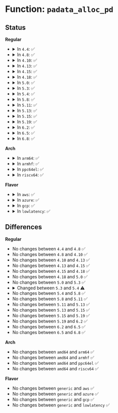 # Function: <code>padata_alloc_pd</code>

## Status
<b>Regular</b>
<ul>
<li>
<details>
<summary>In <code>4.4</code>: ✅</summary>

```c
struct parallel_data *padata_alloc_pd(struct padata_instance *pinst, const struct cpumask *pcpumask, const struct cpumask *cbcpumask);
```

**Collision:** Unique Static

**Inline:** No

**Transformation:** False

**Instances:**

```
In kernel/padata.c (ffffffff8118a260)
Location: kernel/padata.c:408
Inline: False
Direct callers:
  - kernel/padata.c:__padata_set_cpumasks
  - kernel/padata.c:padata_alloc
```
**Symbols:**

```
ffffffff8118a260-ffffffff8118a471: padata_alloc_pd (STB_LOCAL)
```
</details>
</li>
<li>
<details>
<summary>In <code>4.8</code>: ✅</summary>

```c
struct parallel_data *padata_alloc_pd(struct padata_instance *pinst, const struct cpumask *pcpumask, const struct cpumask *cbcpumask);
```

**Collision:** Unique Static

**Inline:** No

**Transformation:** False

**Instances:**

```
In kernel/padata.c (ffffffff8119c920)
Location: kernel/padata.c:408
Inline: False
Direct callers:
  - kernel/padata.c:padata_alloc
  - kernel/padata.c:padata_cpu_callback
  - kernel/padata.c:padata_set_cpumask
  - kernel/padata.c:padata_set_cpumask
```
**Symbols:**

```
ffffffff8119c920-ffffffff8119cb42: padata_alloc_pd (STB_LOCAL)
```
</details>
</li>
<li>
<details>
<summary>In <code>4.10</code>: ✅</summary>

```c
struct parallel_data *padata_alloc_pd(struct padata_instance *pinst, const struct cpumask *pcpumask, const struct cpumask *cbcpumask);
```

**Collision:** Unique Static

**Inline:** No

**Transformation:** False

**Instances:**

```
In kernel/padata.c (ffffffff811abe50)
Location: kernel/padata.c:405
Inline: False
Direct callers:
  - kernel/padata.c:padata_alloc
  - kernel/padata.c:padata_cpu_online
  - kernel/padata.c:padata_set_cpumask
```
**Symbols:**

```
ffffffff811abe50-ffffffff811ac096: padata_alloc_pd (STB_LOCAL)
```
</details>
</li>
<li>
<details>
<summary>In <code>4.13</code>: ✅</summary>

```c
struct parallel_data *padata_alloc_pd(struct padata_instance *pinst, const struct cpumask *pcpumask, const struct cpumask *cbcpumask);
```

**Collision:** Unique Static

**Inline:** No

**Transformation:** False

**Instances:**

```
In kernel/padata.c (ffffffff811b32b0)
Location: kernel/padata.c:401
Inline: False
Direct callers:
  - kernel/padata.c:padata_alloc_possible
  - kernel/padata.c:padata_cpu_online
  - kernel/padata.c:padata_set_cpumask
```
**Symbols:**

```
ffffffff811b32b0-ffffffff811b3506: padata_alloc_pd (STB_LOCAL)
```
</details>
</li>
<li>
<details>
<summary>In <code>4.15</code>: ✅</summary>

```c
struct parallel_data *padata_alloc_pd(struct padata_instance *pinst, const struct cpumask *pcpumask, const struct cpumask *cbcpumask);
```

**Collision:** Unique Static

**Inline:** No

**Transformation:** False

**Instances:**

```
In kernel/padata.c (ffffffff811c6f00)
Location: kernel/padata.c:466
Inline: False
Direct callers:
  - kernel/padata.c:padata_alloc_possible
  - kernel/padata.c:padata_cpu_online
  - kernel/padata.c:padata_set_cpumask
```
**Symbols:**

```
ffffffff811c6f00-ffffffff811c7172: padata_alloc_pd (STB_LOCAL)
```
</details>
</li>
<li>
<details>
<summary>In <code>4.18</code>: ✅</summary>

```c
struct parallel_data *padata_alloc_pd(struct padata_instance *pinst, const struct cpumask *pcpumask, const struct cpumask *cbcpumask);
```

**Collision:** Unique Static

**Inline:** No

**Transformation:** False

**Instances:**

```
In kernel/padata.c (ffffffff811e7150)
Location: kernel/padata.c:467
Inline: False
Direct callers:
  - kernel/padata.c:padata_alloc_possible
  - kernel/padata.c:padata_cpu_online
  - kernel/padata.c:padata_set_cpumask
```
**Symbols:**

```
ffffffff811e7150-ffffffff811e73c9: padata_alloc_pd (STB_LOCAL)
```
</details>
</li>
<li>
<details>
<summary>In <code>5.0</code>: ✅</summary>

```c
struct parallel_data *padata_alloc_pd(struct padata_instance *pinst, const struct cpumask *pcpumask, const struct cpumask *cbcpumask);
```

**Collision:** Unique Static

**Inline:** No

**Transformation:** False

**Instances:**

```
In kernel/padata.c (ffffffff811f7ea0)
Location: kernel/padata.c:467
Inline: False
Direct callers:
  - kernel/padata.c:padata_alloc_possible
  - kernel/padata.c:padata_cpu_online
  - kernel/padata.c:padata_set_cpumask
```
**Symbols:**

```
ffffffff811f7ea0-ffffffff811f8119: padata_alloc_pd (STB_LOCAL)
```
</details>
</li>
<li>
<details>
<summary>In <code>5.3</code>: ✅</summary>

```c
struct parallel_data *padata_alloc_pd(struct padata_instance *pinst, const struct cpumask *pcpumask, const struct cpumask *cbcpumask);
```

**Collision:** Unique Static

**Inline:** No

**Transformation:** False

**Instances:**

```
In kernel/padata.c (ffffffff8120fd30)
Location: kernel/padata.c:479
Inline: False
Direct callers:
  - kernel/padata.c:padata_cpu_online
  - kernel/padata.c:__padata_remove_cpu
  - kernel/padata.c:padata_set_cpumask
```
**Symbols:**

```
ffffffff8120fd30-ffffffff8120ffa9: padata_alloc_pd (STB_LOCAL)
```
</details>
</li>
<li>
<details>
<summary>In <code>5.4</code>: ✅</summary>

```c
struct parallel_data *padata_alloc_pd(struct padata_shell *ps);
```

**Collision:** Unique Static

**Inline:** No

**Transformation:** False

**Instances:**

```
In kernel/padata.c (ffffffff8121d760)
Location: kernel/padata.c:429
Inline: False
Direct callers:
  - kernel/padata.c:padata_alloc_shell
  - kernel/padata.c:padata_replace
```
**Symbols:**

```
ffffffff8121d760-ffffffff8121d9b9: padata_alloc_pd (STB_LOCAL)
```
</details>
</li>
<li>
<details>
<summary>In <code>5.8</code>: ✅</summary>

```c
struct parallel_data *padata_alloc_pd(struct padata_shell *ps);
```

**Collision:** Unique Static

**Inline:** No

**Transformation:** False

**Instances:**

```
In kernel/padata.c (ffffffff812498b0)
Location: kernel/padata.c:594
Inline: False
Direct callers:
  - kernel/padata.c:padata_alloc_shell
  - kernel/padata.c:padata_replace
```
**Symbols:**

```
ffffffff812498b0-ffffffff81249acb: padata_alloc_pd (STB_LOCAL)
```
</details>
</li>
<li>
<details>
<summary>In <code>5.11</code>: ✅</summary>

```c
struct parallel_data *padata_alloc_pd(struct padata_shell *ps);
```

**Collision:** Unique Static

**Inline:** No

**Transformation:** False

**Instances:**

```
In kernel/padata.c (ffffffff81253aa0)
Location: kernel/padata.c:566
Inline: False
Direct callers:
  - kernel/padata.c:padata_alloc_shell
  - kernel/padata.c:padata_replace
```
**Symbols:**

```
ffffffff81253aa0-ffffffff81253ca3: padata_alloc_pd (STB_LOCAL)
```
</details>
</li>
<li>
<details>
<summary>In <code>5.13</code>: ✅</summary>

```c
struct parallel_data *padata_alloc_pd(struct padata_shell *ps);
```

**Collision:** Unique Static

**Inline:** No

**Transformation:** False

**Instances:**

```
In kernel/padata.c (ffffffff81258130)
Location: kernel/padata.c:566
Inline: False
Direct callers:
  - kernel/padata.c:padata_alloc_shell
  - kernel/padata.c:padata_replace
```
**Symbols:**

```
ffffffff81258130-ffffffff8125833c: padata_alloc_pd (STB_LOCAL)
```
</details>
</li>
<li>
<details>
<summary>In <code>5.15</code>: ✅</summary>

```c
struct parallel_data *padata_alloc_pd(struct padata_shell *ps);
```

**Collision:** Unique Static

**Inline:** No

**Transformation:** False

**Instances:**

```
In kernel/padata.c (ffffffff81293ca0)
Location: kernel/padata.c:553
Inline: False
Direct callers:
  - kernel/padata.c:padata_alloc_shell
  - kernel/padata.c:padata_replace
```
**Symbols:**

```
ffffffff81293ca0-ffffffff81293f1a: padata_alloc_pd (STB_LOCAL)
```
</details>
</li>
<li>
<details>
<summary>In <code>5.19</code>: ✅</summary>

```c
struct parallel_data *padata_alloc_pd(struct padata_shell *ps);
```

**Collision:** Unique Static

**Inline:** No

**Transformation:** False

**Instances:**

```
In kernel/padata.c (ffffffff812e9ce0)
Location: kernel/padata.c:553
Inline: False
Direct callers:
  - kernel/padata.c:padata_alloc_shell
  - kernel/padata.c:padata_replace
```
**Symbols:**

```
ffffffff812e9ce0-ffffffff812e9f4f: padata_alloc_pd (STB_LOCAL)
```
</details>
</li>
<li>
<details>
<summary>In <code>6.2</code>: ✅</summary>

```c
struct parallel_data *padata_alloc_pd(struct padata_shell *ps);
```

**Collision:** Unique Static

**Inline:** No

**Transformation:** False

**Instances:**

```
In kernel/padata.c (ffffffff81353c30)
Location: kernel/padata.c:566
Inline: False
Direct callers:
  - kernel/padata.c:padata_alloc_shell
  - kernel/padata.c:padata_replace
```
**Symbols:**

```
ffffffff81353c30-ffffffff81353eaa: padata_alloc_pd (STB_LOCAL)
```
</details>
</li>
<li>
<details>
<summary>In <code>6.5</code>: ✅</summary>

```c
struct parallel_data *padata_alloc_pd(struct padata_shell *ps);
```

**Collision:** Unique Static

**Inline:** No

**Transformation:** False

**Instances:**

```
In kernel/padata.c (ffffffff81384e30)
Location: kernel/padata.c:566
Inline: False
Direct callers:
  - kernel/padata.c:padata_alloc_shell
  - kernel/padata.c:padata_replace
```
**Symbols:**

```
ffffffff81384e30-ffffffff813850aa: padata_alloc_pd (STB_LOCAL)
```
</details>
</li>
<li>
<details>
<summary>In <code>6.8</code>: ✅</summary>

```c
struct parallel_data *padata_alloc_pd(struct padata_shell *ps);
```

**Collision:** Unique Static

**Inline:** No

**Transformation:** False

**Instances:**

```
In kernel/padata.c (ffffffff813ae170)
Location: kernel/padata.c:566
Inline: False
Direct callers:
  - kernel/padata.c:padata_alloc_shell
  - kernel/padata.c:padata_replace
```
**Symbols:**

```
ffffffff813ae170-ffffffff813ae419: padata_alloc_pd (STB_LOCAL)
```
</details>
</li>
</ul>
<b>Arch</b>
<ul>
<li>
<details>
<summary>In <code>arm64</code>: ✅</summary>

```c
struct parallel_data *padata_alloc_pd(struct padata_shell *ps);
```

**Collision:** Unique Static

**Inline:** No

**Transformation:** False

**Instances:**

```
In kernel/padata.c (ffff8000102a8f20)
Location: kernel/padata.c:429
Inline: False
Direct callers:
  - kernel/padata.c:padata_alloc_shell
  - kernel/padata.c:padata_replace
```
**Symbols:**

```
ffff8000102a8f20-ffff8000102a9118: padata_alloc_pd (STB_LOCAL)
```
</details>
</li>
<li>
<details>
<summary>In <code>armhf</code>: ✅</summary>

```c
struct parallel_data *padata_alloc_pd(struct padata_shell *ps);
```

**Collision:** Unique Static

**Inline:** No

**Transformation:** False

**Instances:**

```
In kernel/padata.c (c04d8304)
Location: kernel/padata.c:429
Inline: False
Direct callers:
  - kernel/padata.c:padata_alloc_shell
  - kernel/padata.c:padata_replace
```
**Symbols:**

```
c04d8304-c04d84e4: padata_alloc_pd (STB_LOCAL)
```
</details>
</li>
<li>
<details>
<summary>In <code>ppc64el</code>: ✅</summary>

```c
struct parallel_data *padata_alloc_pd(struct padata_shell *ps);
```

**Collision:** Unique Static

**Inline:** No

**Transformation:** False

**Instances:**

```
In kernel/padata.c (c00000000035d2d0)
Location: kernel/padata.c:429
Inline: False
Direct callers:
  - kernel/padata.c:padata_alloc_shell
  - kernel/padata.c:padata_replace
```
**Symbols:**

```
c00000000035d2d0-c00000000035d58c: padata_alloc_pd (STB_LOCAL)
```
</details>
</li>
<li>
<details>
<summary>In <code>riscv64</code>: ✅</summary>

```c
struct parallel_data *padata_alloc_pd(struct padata_shell *ps);
```

**Collision:** Unique Static

**Inline:** No

**Transformation:** False

**Instances:**

```
In kernel/padata.c (ffffffe0001d23d4)
Location: kernel/padata.c:429
Inline: False
Direct callers:
  - kernel/padata.c:padata_alloc_shell
  - kernel/padata.c:padata_set_cpumask
```
**Symbols:**

```
ffffffe0001d23d4-ffffffe0001d25fe: padata_alloc_pd (STB_LOCAL)
```
</details>
</li>
</ul>
<b>Flavor</b>
<ul>
<li>
<details>
<summary>In <code>aws</code>: ✅</summary>

```c
struct parallel_data *padata_alloc_pd(struct padata_shell *ps);
```

**Collision:** Unique Static

**Inline:** No

**Transformation:** False

**Instances:**

```
In kernel/padata.c (ffffffff81215db0)
Location: kernel/padata.c:429
Inline: False
Direct callers:
  - kernel/padata.c:padata_alloc_shell
  - kernel/padata.c:padata_replace
```
**Symbols:**

```
ffffffff81215db0-ffffffff81216009: padata_alloc_pd (STB_LOCAL)
```
</details>
</li>
<li>
<details>
<summary>In <code>azure</code>: ✅</summary>

```c
struct parallel_data *padata_alloc_pd(struct padata_shell *ps);
```

**Collision:** Unique Static

**Inline:** No

**Transformation:** False

**Instances:**

```
In kernel/padata.c (ffffffff81208b10)
Location: kernel/padata.c:429
Inline: False
Direct callers:
  - kernel/padata.c:padata_alloc_shell
  - kernel/padata.c:padata_replace
```
**Symbols:**

```
ffffffff81208b10-ffffffff81208d69: padata_alloc_pd (STB_LOCAL)
```
</details>
</li>
<li>
<details>
<summary>In <code>gcp</code>: ✅</summary>

```c
struct parallel_data *padata_alloc_pd(struct padata_shell *ps);
```

**Collision:** Unique Static

**Inline:** No

**Transformation:** False

**Instances:**

```
In kernel/padata.c (ffffffff81213b50)
Location: kernel/padata.c:429
Inline: False
Direct callers:
  - kernel/padata.c:padata_alloc_shell
  - kernel/padata.c:padata_replace
```
**Symbols:**

```
ffffffff81213b50-ffffffff81213da9: padata_alloc_pd (STB_LOCAL)
```
</details>
</li>
<li>
<details>
<summary>In <code>lowlatency</code>: ✅</summary>

```c
struct parallel_data *padata_alloc_pd(struct padata_shell *ps);
```

**Collision:** Unique Static

**Inline:** No

**Transformation:** False

**Instances:**

```
In kernel/padata.c (ffffffff81222d90)
Location: kernel/padata.c:429
Inline: False
Direct callers:
  - kernel/padata.c:padata_alloc_shell
  - kernel/padata.c:padata_replace
```
**Symbols:**

```
ffffffff81222d90-ffffffff81222fe9: padata_alloc_pd (STB_LOCAL)
```
</details>
</li>
</ul>

## Differences
<b>Regular</b>
<ul>
<li>
No changes between <code>4.4</code> and <code>4.8</code> ✅
</li>
<li>
No changes between <code>4.8</code> and <code>4.10</code> ✅
</li>
<li>
No changes between <code>4.10</code> and <code>4.13</code> ✅
</li>
<li>
No changes between <code>4.13</code> and <code>4.15</code> ✅
</li>
<li>
No changes between <code>4.15</code> and <code>4.18</code> ✅
</li>
<li>
No changes between <code>4.18</code> and <code>5.0</code> ✅
</li>
<li>
No changes between <code>5.0</code> and <code>5.3</code> ✅
</li>
<li>
<details>
<summary>Changed between <code>5.3</code> and <code>5.4</code> ⚠️</summary>
<ul>
<li>
<b>Param added. </b>
<code>struct padata_shell *ps</code>
</li>
<li>
<b>Param removed. </b>
<code>struct padata_instance *pinst</code>
</li>
<li>
<b>Param removed. </b>
<code>const struct cpumask *pcpumask</code>
</li>
<li>
<b>Param removed. </b>
<code>const struct cpumask *cbcpumask</code>
</li>
</ul>
</details>
</li>
<li>
No changes between <code>5.4</code> and <code>5.8</code> ✅
</li>
<li>
No changes between <code>5.8</code> and <code>5.11</code> ✅
</li>
<li>
No changes between <code>5.11</code> and <code>5.13</code> ✅
</li>
<li>
No changes between <code>5.13</code> and <code>5.15</code> ✅
</li>
<li>
No changes between <code>5.15</code> and <code>5.19</code> ✅
</li>
<li>
No changes between <code>5.19</code> and <code>6.2</code> ✅
</li>
<li>
No changes between <code>6.2</code> and <code>6.5</code> ✅
</li>
<li>
No changes between <code>6.5</code> and <code>6.8</code> ✅
</li>
</ul>
<b>Arch</b>
<ul>
<li>
No changes between <code>amd64</code> and <code>arm64</code> ✅
</li>
<li>
No changes between <code>amd64</code> and <code>armhf</code> ✅
</li>
<li>
No changes between <code>amd64</code> and <code>ppc64el</code> ✅
</li>
<li>
No changes between <code>amd64</code> and <code>riscv64</code> ✅
</li>
</ul>
<b>Flavor</b>
<ul>
<li>
No changes between <code>generic</code> and <code>aws</code> ✅
</li>
<li>
No changes between <code>generic</code> and <code>azure</code> ✅
</li>
<li>
No changes between <code>generic</code> and <code>gcp</code> ✅
</li>
<li>
No changes between <code>generic</code> and <code>lowlatency</code> ✅
</li>
</ul>
